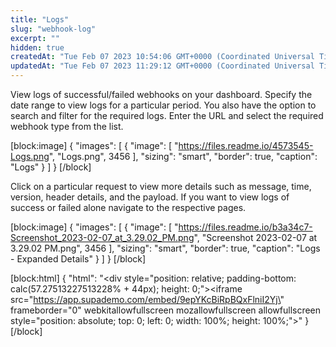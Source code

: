 ```yaml
---
title: "Logs"
slug: "webhook-log"
excerpt: ""
hidden: true
createdAt: "Tue Feb 07 2023 10:54:06 GMT+0000 (Coordinated Universal Time)"
updatedAt: "Tue Feb 07 2023 11:29:12 GMT+0000 (Coordinated Universal Time)"
---
```

View logs of successful/failed webhooks on your dashboard. Specify the date range to view logs for a particular period. You also have the option to search and filter for the required logs. Enter the URL and select the required webhook type from the list. 

[block:image]
{
  "images": [
    {
      "image": [
        "https://files.readme.io/4573545-Logs.png",
        "Logs.png",
        3456
      ],
      "sizing": "smart",
      "border": true,
      "caption": "Logs"
    }
  ]
}
[/block]


Click on a particular request to view more details such as message, time, version, header details, and the payload. If you want to view logs of success or failed alone navigate to the respective pages.  

[block:image]
{
  "images": [
    {
      "image": [
        "https://files.readme.io/b3a34c7-Screenshot_2023-02-07_at_3.29.02_PM.png",
        "Screenshot 2023-02-07 at 3.29.02 PM.png",
        3456
      ],
      "sizing": "smart",
      "border": true,
      "caption": "Logs - Expanded Details"
    }
  ]
}
[/block]


[block:html]
{
  "html": "<div style=\"position: relative; padding-bottom: calc(57.27513227513228% + 44px); height: 0;\"><iframe src=\"https://app.supademo.com/embed/9epYKcBiRpBQxFlniI2Yj\" frameborder=\"0\" webkitallowfullscreen mozallowfullscreen allowfullscreen style=\"position: absolute; top: 0; left: 0; width: 100%; height: 100%;\"></iframe></div>"
}
[/block]
